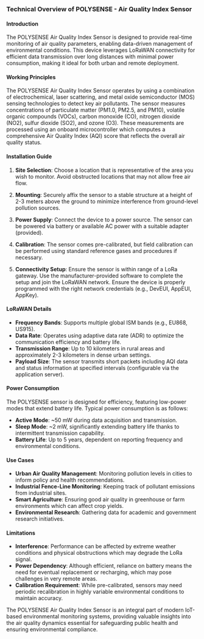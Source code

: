 ### Technical Overview of POLYSENSE - Air Quality Index Sensor

#### Introduction
The POLYSENSE Air Quality Index Sensor is designed to provide real-time monitoring of air quality parameters, enabling data-driven management of environmental conditions. This device leverages LoRaWAN connectivity for efficient data transmission over long distances with minimal power consumption, making it ideal for both urban and remote deployment.

#### Working Principles
The POLYSENSE Air Quality Index Sensor operates by using a combination of electrochemical, laser scattering, and metal oxide semiconductor (MOS) sensing technologies to detect key air pollutants. The sensor measures concentrations of particulate matter (PM1.0, PM2.5, and PM10), volatile organic compounds (VOCs), carbon monoxide (CO), nitrogen dioxide (NO2), sulfur dioxide (SO2), and ozone (O3). These measurements are processed using an onboard microcontroller which computes a comprehensive Air Quality Index (AQI) score that reflects the overall air quality status.

#### Installation Guide
1. **Site Selection**: Choose a location that is representative of the area you wish to monitor. Avoid obstructed locations that may not allow free air flow.
   
2. **Mounting**: Securely affix the sensor to a stable structure at a height of 2-3 meters above the ground to minimize interference from ground-level pollution sources.

3. **Power Supply**: Connect the device to a power source. The sensor can be powered via battery or available AC power with a suitable adapter (provided).

4. **Calibration**: The sensor comes pre-calibrated, but field calibration can be performed using standard reference gases and procedures if necessary.

5. **Connectivity Setup**: Ensure the sensor is within range of a LoRa gateway. Use the manufacturer-provided software to complete the setup and join the LoRaWAN network. Ensure the device is properly programmed with the right network credentials (e.g., DevEUI, AppEUI, AppKey).

#### LoRaWAN Details
- **Frequency Bands**: Supports multiple global ISM bands (e.g., EU868, US915).
- **Data Rate**: Operates using adaptive data rate (ADR) to optimize the communication efficiency and battery life.
- **Transmission Range**: Up to 10 kilometers in rural areas and approximately 2-3 kilometers in dense urban settings.
- **Payload Size**: The sensor transmits short packets including AQI data and status information at specified intervals (configurable via the application server).

#### Power Consumption
The POLYSENSE sensor is designed for efficiency, featuring low-power modes that extend battery life. Typical power consumption is as follows:
- **Active Mode**: ~50 mW during data acquisition and transmission.
- **Sleep Mode**: ~2 mW, significantly extending battery life thanks to intermittent transmission capability.
- **Battery Life**: Up to 5 years, dependent on reporting frequency and environmental conditions.

#### Use Cases
- **Urban Air Quality Management**: Monitoring pollution levels in cities to inform policy and health recommendations.
- **Industrial Fence-Line Monitoring**: Keeping track of pollutant emissions from industrial sites.
- **Smart Agriculture**: Ensuring good air quality in greenhouse or farm environments which can affect crop yields.
- **Environmental Research**: Gathering data for academic and government research initiatives.

#### Limitations
- **Interference**: Performance can be affected by extreme weather conditions and physical obstructions which may degrade the LoRa signal.
- **Power Dependency**: Although efficient, reliance on battery means the need for eventual replacement or recharging, which may pose challenges in very remote areas.
- **Calibration Requirement**: While pre-calibrated, sensors may need periodic recalibration in highly variable environmental conditions to maintain accuracy.

The POLYSENSE Air Quality Index Sensor is an integral part of modern IoT-based environmental monitoring systems, providing valuable insights into the air quality dynamics essential for safeguarding public health and ensuring environmental compliance.